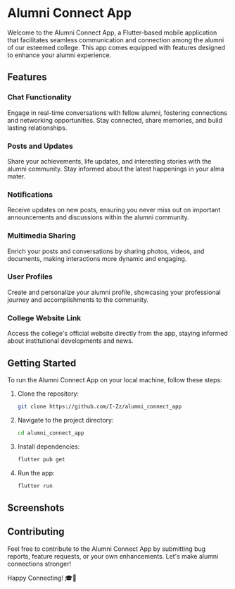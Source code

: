 # Alumni Connect App

Welcome to the Alumni Connect App, a Flutter-based mobile application that facilitates seamless communication and connection among the alumni of our esteemed college. This app comes equipped with features designed to enhance your alumni experience.

## Features

### Chat Functionality
Engage in real-time conversations with fellow alumni, fostering connections and networking opportunities. Stay connected, share memories, and build lasting relationships.

### Posts and Updates
Share your achievements, life updates, and interesting stories with the alumni community. Stay informed about the latest happenings in your alma mater.

### Notifications
Receive updates on new posts, ensuring you never miss out on important announcements and discussions within the alumni community.

### Multimedia Sharing
Enrich your posts and conversations by sharing photos, videos, and documents, making interactions more dynamic and engaging.

### User Profiles
Create and personalize your alumni profile, showcasing your professional journey and accomplishments to the community.

### College Website Link
Access the college's official website directly from the app, staying informed about institutional developments and news.

## Getting Started

To run the Alumni Connect App on your local machine, follow these steps:

1. Clone the repository:

   ```bash
   git clone https://github.com/I-Zz/alumni_connect_app
   ```

2. Navigate to the project directory:

   ```bash
   cd alumni_connect_app
   ```

3. Install dependencies:

   ```bash
   flutter pub get
   ```

4. Run the app:

   ```bash
   flutter run
   ```

## Screenshots






## Contributing

Feel free to contribute to the Alumni Connect App by submitting bug reports, feature requests, or your own enhancements. Let's make alumni connections stronger!

Happy Connecting! 🎓📱


